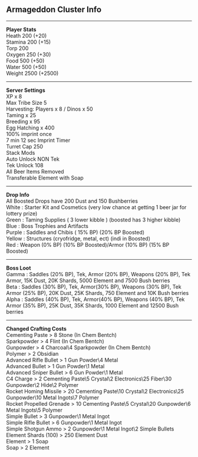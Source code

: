 <h2 class="code-line" data-line-start=0 data-line-end=2 ><a id="Armageddon_Cluster_Info_0"></a>Armageddon Cluster Info</h2>
<hr>
<p class="has-line-data" data-line-start="3" data-line-end="11"><strong>Player Stats</strong><br>
Heath 200 (+20)<br>
Stamina 200 (+15)<br>
Torp 200<br>
Oxygen 250 (+30)<br>
Food 500 (+50)<br>
Water 500 (+50)<br>
Weight 2500 (+2500)</p>
<hr>
<p class="has-line-data" data-line-start="12" data-line-end="27"><strong>Server Settings</strong><br>
XP x 8<br>
Max Tribe Size 5<br>
Harvesting: Players x 8 / Dinos x 50<br>
Taming x 25<br>
Breeding x 95<br>
Egg Hatching x 400<br>
100% imprint once<br>
7 min 12 sec Imprint Timer<br>
Turret Cap 250<br>
Stack Mods<br>
Auto Unlock NON Tek<br>
Tek Unlock 108<br>
All Beer Items Removed<br>
Transferable Element with Soap</p>
<hr>
<p class="has-line-data" data-line-start="28" data-line-end="36"><strong>Drop Info</strong><br>
All Boosted Drops have 200 Dust and 150 Bushberries<br>
White : Starter Kit and Cosmetics (very low chance at getting 1 beer jar for lottery prize)<br>
Green : Taming Supplies ( 3 lower kibble ) (boosted has 3 higher kibble)<br>
Blue : Boss Trophies and Artifacts<br>
Purple : Saddles and Chibis ( 15% BP) (20% BP Boosted)<br>
Yellow : Structures (cryofridge, metal, ect) (indi in Boosted)<br>
Red : Weapon (0% BP) (10% BP Boosted)/Armor (10% BP) (15% BP Boosted)</p>
<hr>
<p class="has-line-data" data-line-start="37" data-line-end="41"><strong>Boss Loot</strong><br>
Gamma : Saddles (20% BP), Tek, Armor (20% BP), Weapons (20% BP), Tek Armor, 15K Dust, 20K Shards, 5000 Element and 7500 Bush berries<br>
Beta : Saddles (30% BP), Tek, Armor(30% BP), Weapons (30% BP), Tek Armor (25% BP), 20K Dust, 25K Shards, 750 Element and 10K Bush berries<br>
Alpha : Saddles (40% BP), Tek, Armor(40% BP), Weapons (40% BP), Tek Armor (35% BP), 25K Dust, 35K Shards, 1000 Element and 12500 Bush berries</p>
<hr>
<p class="has-line-data" data-line-start="42" data-line-end="59"><strong>Changed Crafting Costs</strong><br>
Cementing Paste &gt; 8 Stone (In Chem Bentch)<br>
Sparkpowder &gt; 4 Flint (In Chem Bentch)<br>
Gunpowder &gt; 4 Charcoal\4 Sparkpowder (In Chem Bentch)<br>
Polymer &gt; 2 Obsidian<br>
Advanced Rifle Bullet &gt; 1 Gun Powder\4 Metal<br>
Advanced Bullet &gt; 1 Gun Powder\1 Metal<br>
Advanced Sniper Bullet &gt; 6 Gun Powder\1 Metal<br>
C4 Charge &gt; 2 Cementing Paste\5 Crystal\2 Electronics\25 Fiber\30 Gunpowder\2 Hide\2 Polymer<br>
Rocket Homing Missile &gt; 20 Cementing Paste\10 Crystal\2 Electronics\25 Gunpowder\10 Metal Ingots\7 Polymer<br>
Rocket Propelled Grenade &gt; 10 Cementing Paste\5 Crystal\20 Gunpowder\6 Metal Ingots\5 Polymer<br>
Simple Bullet &gt; 3 Gunpowder\1 Metal Ingot<br>
Simple Rifle Bullet &gt; 6 Gunpowder\1 Metal Ingot<br>
Simple Shotgun Ammo &gt; 2 Gunpowder\1 Metal Ingot\2 Simple Bullets<br>
Element Shards (100) &gt; 250 Element Dust<br>
Element &gt; 1 Soap<br>
Soap &gt; 2 Element</p>
